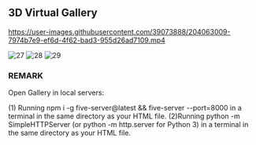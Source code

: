 ## 3D Virtual Gallery






https://user-images.githubusercontent.com/39073888/204063009-7974b7e9-ef6d-4f62-bad3-955d26ad7109.mp4




![27](https://user-images.githubusercontent.com/39073888/204059489-47be3e18-fda5-49c0-b718-0b7258ffa00a.png)
![28](https://user-images.githubusercontent.com/39073888/204059472-c539cd21-8865-4492-8be8-63c11b0f8a64.png)
![29](https://user-images.githubusercontent.com/39073888/204059475-9ccf391a-507d-439f-a0fd-6b6db3337d43.png)


### REMARK

Open Gallery in local servers:

(1) Running npm i -g five-server@latest && five-server --port=8000 in a terminal in the same directory as your HTML file.
(2)Running python -m SimpleHTTPServer (or python -m http.server for Python 3) in a terminal in the same directory as your HTML file.
